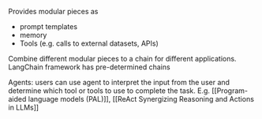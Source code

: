 Provides modular pieces as
- prompt templates
- memory
- Tools (e.g. calls to external datasets, APIs)

Combine different modular pieces to a chain for different applications.
LangChain framework has pre-determined chains

Agents: users can use agent to interpret the input from the user and determine which tool or tools to use to complete the task. E.g. [[Program-aided language models (PAL)]], [[ReAct Synergizing Reasoning and Actions in LLMs]]